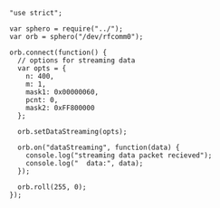     "use strict";

    var sphero = require("../");
    var orb = sphero("/dev/rfcomm0");

    orb.connect(function() {
      // options for streaming data
      var opts = {
        n: 400,
        m: 1,
        mask1: 0x00000060,
        pcnt: 0,
        mask2: 0xFF800000
      };

      orb.setDataStreaming(opts);

      orb.on("dataStreaming", function(data) {
        console.log("streaming data packet recieved");
        console.log("  data:", data);
      });

      orb.roll(255, 0);
    });
